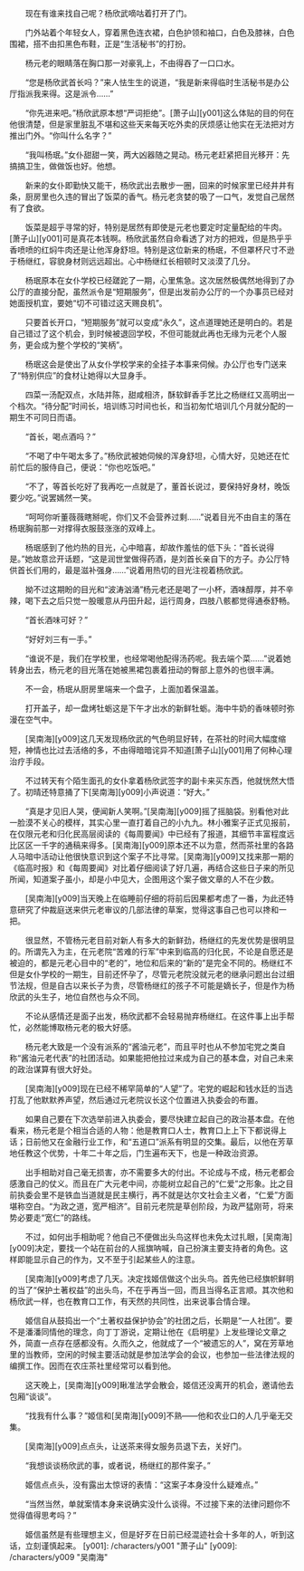 　　现在有谁来找自己呢？杨欣武嘀咕着打开了门。

　　门外站着个年轻女人，穿着黑色连衣裙，白色护领和袖口，白色及膝袜，白色围裙，搭不由扣黑色布鞋，正是“生活秘书”的打扮。

　　杨元老的眼睛落在胸口那一对豪乳上，不由得吞了一口口水。

　　“您是杨欣武首长吗？”来人怯生生的说道，“我是新来得临时生活秘书是办公厅指派我来得。这是派令……”

　　“你先进来吧。”杨欣武原本想“严词拒绝”。[萧子山][y001]这么体贴的目的何在他很清楚，但是家里脏乱不堪和这些天来每天吃外卖的厌烦感让他实在无法把对方推出门外。“你叫什么名字？”

　　“我叫杨珉。”女仆甜甜一笑，两大凶器随之晃动。杨元老赶紧把目光移开：先搞搞卫生，做做饭也好。他想。

　　新来的女仆即勤快又能干，杨欣武出去散步一圈，回来的时候家里已经井井有条，厨房里也久违的冒出了饭菜的香气。杨元老贪婪的吸了一口气，发觉自己居然有了食欲。

　　饭菜是超乎寻常的好，特别是居然有即使是元老也要定时定量配给的牛肉。[萧子山][y001]可是真花本钱啊。杨欣武虽然自命看透了对方的把戏，但是热乎乎香喷喷的红焖牛肉还是让他浑身舒坦。特别是这位新来的杨珉，不但罩杯尺寸不逊于杨继红，容貌身材则远远超出。心中杨继红长相顿时又淡漠了几分。

　　杨珉原本在女仆学校已经蹉跎了一期，心里焦急。这次居然极偶然地得到了办公厅的直接分配，虽然派令是“短期服务”，但是出发前办公厅的一个办事员已经对她面授机宜，要她“切不可错过这天赐良机”。

　　只要首长开口，“短期服务”就可以变成“永久”，这点道理她还是明白的。若是自己错过了这个机会，到时候被退回学校，不但可能就此再也无缘为元老个人服务，更会成为整个学校的“笑柄”。

　　杨珉这会是使出了从女仆学校学来的全挂子本事来伺候。办公厅也专门送来了“特别供应”的食材让她得以大显身手。

　　四菜一汤配双点，水陆并陈，甜咸相济，酥软鲜香手艺比之杨继红又高明出一个档次。“待分配”时间长，培训练习时间也长，和当初匆忙培训几个月就分配的一期生不可同日而语。

　　“首长，喝点酒吗？”

　　“不喝了中午喝太多了。”杨欣武被她伺候的浑身舒坦，心情大好，见她还在忙前忙后的服侍自己，便说：“你也吃饭吧。”

　　“不了，等首长吃好了我再吃一点就是了，董首长说过，要保持好身材，晚饭要少吃。”说罢嫣然一笑。

　　“呵呵你听董薇薇瞎掰呢，你们又不会营养过剩……”说着目光不由自主的落在杨珉胸前那一对撑得衣服鼓涨涨的双峰上。

　　杨珉感到了他灼热的目光，心中暗喜，却故作羞怯的低下头：“首长说得是。”她故意岔开话题，“这是润世堂做得药酒，是刘首长亲自下的方子。办公厅特供首长们用的，最是滋补强身……”说着用热切的目光注视着杨欣武。

　　拗不过这期盼的目光和“波涛汹涌”杨元老还是喝了一小杯，酒味醇厚，并不辛辣，喝下去之后只觉一股暖意从丹田升起，运行周身，四肢八骸都觉得通泰舒畅。

　　“首长酒味可好？”

　　“好好刘三有一手。”

　　“谁说不是，我们在学校里，也经常喝他配得汤药呢。我去端个菜……”说着她转身出去，杨元老的目光落在她被黑裙包裹着扭动的臀部上意外的也很丰满。

　　不一会，杨珉从厨房里端来一个盘子，上面加着保温盖。

　　打开盖子，却一盘烤牡蛎这是下午才出水的新鲜牡蛎。海中牛奶的香味顿时弥漫在空气中。

　　[吴南海][y009]这几天发现杨欣武的气色明显好转，在茶社的时间大幅度缩短，神情也比过去活络的多，不由得暗暗诧异不知道[萧子山][y001]用了何种心理治疗手段。

　　不过转天有个陌生面孔的女仆拿着杨欣武签字的副卡来买东西，他就恍然大悟了。初晴还特意捅了下[吴南海][y009]小声说道：“好大。”

　　“真是才见旧人哭，便闻新人笑啊。”[吴南海][y009]摇了摇脑袋。别看他对此一脸漠不关心的模样，其实心里一直打着自己的小九九。林小雅案子正式见报前，在仅限元老和归化民高层阅读的《每周要闻》中已经有了报道，其细节丰富程度远比区区一千字的通稿来得多。[吴南海][y009]原本还不以为意，然而茶社里的各路人马暗中活动让他很快意识到这个案子不比寻常。[吴南海][y009]又找来那一期的《临高时报》和《每周要闻》对比着仔细阅读了好几遍，再结合这些日子来的所见所闻，知道案子虽小，却是小中见大，企图用这个案子做文章的人不在少数。

　　[吴南海][y009]当天晚上在临睡前仔细的将前后因果都考虑了一番，为此还特意研究了仲裁庭送来供元老审议的几部法律的草案，觉得这事自己也可以搀和一把。

　　很显然，不管杨元老目前对新人有多大的新鲜劲，杨继红的先发优势是很明显的。所谓先入为主，在元老院“苦难的行军”中来到临高的归化民，不论是自愿还是被迫的，都是元老心目中的“老的”，地位和后来的“新的”是完全不同的。杨继红不但是女仆学校的一期生，目前还怀孕了，尽管元老院没就元老的继承问题出台过细节法规，但是自古以来长子为贵，尽管杨继红的孩子不可能是嫡长子，但是作为杨欣武的头生子，地位自然也与众不同。

　　不论从感情还是面子出发，杨欣武都不会轻易抛弃杨继红。在这件事上出手帮忙，必然能博取杨元老的极大好感。

　　杨元老大致是一个没有派系的“酱油元老”，而且平时也从不参加宅党之类自称“酱油元老代表”的社团活动。如果能把他拉过来成为自己的基本盘，对自己未来的政治谋算有很大好处。

　　[吴南海][y009]现在已经不稀罕简单的“人望”了。宅党的崛起和钱水廷的当选打乱了他默默养声望，然后通过元老院议长这个位置进入执委会的布置。

　　如果自己要在下次选举前进入执委会，要尽快建立起自己的政治基本盘。在他看来，杨元老是个相当合适的人物：他是教育口人士，教育口上上下下都说得上话；日前他又在金融行业工作，和“五道口”派系有明显的交集。最后，以他在芳草地任教这个优势，十年二十年之后，门生遍布天下，也是一种政治资源。

　　出手相助对自己毫无损害，亦不需要多大的付出。不论成与不成，杨元老都会感激自己的仗义。而且在广大元老中间，亦能树立起自己的“仁爱”之形象。比之目前执委会里不是铁血当道就是民主横行，再不就是达尔文社会主义者，“仁爱”方面堪称空白。“为政之道，宽严相济”。目前元老院是草创阶段，为政严猛刚苛，将来势必要走“宽仁”的路线。

　　不过，如何出手相助呢？他自己不便做出头鸟这样也未免太过扎眼，[吴南海][y009]决定，要找一个站在前台的人摇旗呐喊，自己扮演主要支持者的角色。这样即能显示自己的作为，又不至于引起某些人的注意。

　　[吴南海][y009]考虑了几天。决定找姬信做这个出头鸟。首先他已经旗帜鲜明的当了“保护土著权益”的出头鸟，不在乎再当一回，而且当得名正言顺。其次他和杨欣武一样，也在教育口工作，有天然的共同性，出来说事合情合理。

　　姬信自从鼓捣出一个“土著权益保护协会”的社团之后，长期是“一人社团”。要不是潘潘同情他的理念，向丁丁游说，定期让他在《启明星》上发些理论文章之外，简直一点存在感都没有。久而久之，他就成了一个“被遗忘的人”，窝在芳草地里的当教师，空闲的时候主要活动就是参加法学会的会议，也参加一些法律法规的编撰工作。因而在农庄茶社里经常可以看到他。

　　这天晚上，[吴南海][y009]瞅准法学会散会，姬信还没离开的机会，邀请他去包厢“谈谈”。

　　“找我有什么事？”姬信和[吴南海][y009]不熟——他和农业口的人几乎毫无交集。

　　[吴南海][y009]点点头，让送茶来得女服务员退下去，关好门。

　　“我想谈谈杨欣武的事，或者说，杨继红的那件案子。”

　　姬信点点头，没有露出太惊讶的表情：“这案子本身没什么疑难点。”

　　“当然当然，单就案情本身来说确实没什么谈得。不过接下来的法律问题你不觉得值得思考吗？”

　　姬信虽然是有些理想主义，但是好歹在日前已经混迹社会十多年的人，听到这话，立刻谨慎起来。
[y001]: /characters/y001 "萧子山"
[y009]: /characters/y009 "吴南海"
